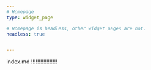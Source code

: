 ```yaml
---
# Homepage
type: widget_page

# Homepage is headless, other widget pages are not.
headless: true


---
```


index.md !!!!!!!!!!!!!!!!!
